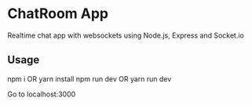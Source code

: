 # ChatRoom App

Realtime chat app with websockets using Node.js, Express and Socket.io

## Usage


npm i OR yarn install
npm run dev OR yarn run dev

Go to localhost:3000
```
